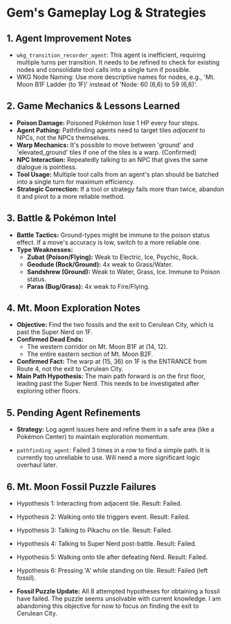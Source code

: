 # Gem's Gameplay Log & Strategies

## 1. Agent Improvement Notes
*   `wkg_transition_recorder_agent`: This agent is inefficient, requiring multiple turns per transition. It needs to be refined to check for existing nodes and consolidate tool calls into a single turn if possible.
*   WKG Node Naming: Use more descriptive names for nodes, e.g., 'Mt. Moon B1F Ladder (to 1F)' instead of 'Node: 60 (6,6) to 59 (6,6)'.

## 2. Game Mechanics & Lessons Learned
*   **Poison Damage:** Poisoned Pokémon lose 1 HP every four steps.
*   **Agent Pathing:** Pathfinding agents need to target tiles *adjacent* to NPCs, not the NPCs themselves.
*   **Warp Mechanics:** It's possible to move between 'ground' and 'elevated_ground' tiles if one of the tiles is a warp. (Confirmed)
*   **NPC Interaction:** Repeatedly talking to an NPC that gives the same dialogue is pointless.
*   **Tool Usage:** Multiple tool calls from an agent's plan should be batched into a single turn for maximum efficiency.
*   **Strategic Correction:** If a tool or strategy fails more than twice, abandon it and pivot to a more reliable method.

## 3. Battle & Pokémon Intel
*   **Battle Tactics:** Ground-types might be immune to the poison status effect. If a move's accuracy is low, switch to a more reliable one.
*   **Type Weaknesses:**
    *   **Zubat (Poison/Flying):** Weak to Electric, Ice, Psychic, Rock.
    *   **Geodude (Rock/Ground):** 4x weak to Grass/Water.
    *   **Sandshrew (Ground):** Weak to Water, Grass, Ice. Immune to Poison status.
    *   **Paras (Bug/Grass):** 4x weak to Fire/Flying.

## 4. Mt. Moon Exploration Notes
*   **Objective:** Find the two fossils and the exit to Cerulean City, which is past the Super Nerd on 1F.
*   **Confirmed Dead Ends:**
    *   The western corridor on Mt. Moon B1F at (14, 12).
    *   The entire eastern section of Mt. Moon B2F.
*   **Confirmed Fact:** The warp at (15, 36) on 1F is the ENTRANCE from Route 4, not the exit to Cerulean City.
*   **Main Path Hypothesis:** The main path forward is on the first floor, leading past the Super Nerd. This needs to be investigated after exploring other floors.

## 5. Pending Agent Refinements
*   **Strategy:** Log agent issues here and refine them in a safe area (like a Pokémon Center) to maintain exploration momentum.

*   `pathfinding_agent`: Failed 3 times in a row to find a simple path. It is currently too unreliable to use. Will need a more significant logic overhaul later.

## 6. Mt. Moon Fossil Puzzle Failures
*   Hypothesis 1: Interacting from adjacent tile. Result: Failed.
*   Hypothesis 2: Walking onto tile triggers event. Result: Failed.
*   Hypothesis 3: Talking to Pikachu on tile. Result: Failed.
*   Hypothesis 4: Talking to Super Nerd post-battle. Result: Failed.
*   Hypothesis 5: Walking onto tile after defeating Nerd. Result: Failed.
*   Hypothesis 6: Pressing 'A' while standing on tile. Result: Failed (left fossil).

*   **Fossil Puzzle Update:** All 8 attempted hypotheses for obtaining a fossil have failed. The puzzle seems unsolvable with current knowledge. I am abandoning this objective for now to focus on finding the exit to Cerulean City.